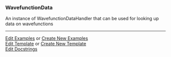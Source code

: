 ### <a id="McUtils.Data.WavefunctionData.WavefunctionData">WavefunctionData</a>
An instance of WavefunctionDataHandler that can be used for looking up data on wavefunctions



___

[Edit Examples](https://github.com/McCoyGroup/McUtils/edit/edit/ci/examples/McUtils/Data/WavefunctionData/WavefunctionData.md) or 
[Create New Examples](https://github.com/McCoyGroup/McUtils/new/edit/?filename=ci/examples/McUtils/Data/WavefunctionData/WavefunctionData.md) <br/>
[Edit Template](https://github.com/McCoyGroup/McUtils/edit/edit/ci/docs/McUtils/Data/WavefunctionData/WavefunctionData.md) or 
[Create New Template](https://github.com/McCoyGroup/McUtils/new/edit/?filename=ci/docs/templates/McUtils/Data/WavefunctionData/WavefunctionData.md) <br/>
[Edit Docstrings](https://github.com/McCoyGroup/McUtils/edit/edit/McUtils/Data/WavefunctionData/WavefunctionData/__init__.py?message=Update%20Docs)